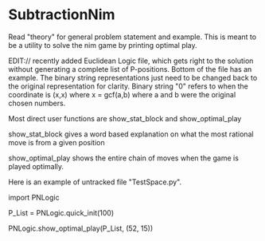# SubtractionNim
Read "theory" for general problem statement and example.
This is meant to be a utility to solve the nim game by printing optimal play.

EDIT:// recently added Euclidean Logic file, which gets right to the solution without generating a complete list of P-positions.
Bottom of the file has an example. The binary string representations just need to be changed back to the original representation for clarity. Binary string "0" refers to when the coordinate is (x,x) where x = gcf(a,b) where a and b were the original chosen numbers.

Most direct user functions are show_stat_block and show_optimal_play

show_stat_block gives a word based explanation on what the most rational move is from a given position

show_optimal_play shows the entire chain of moves when the game is played optimally. 

Here is an example of untracked file "TestSpace.py".

import PNLogic

P_List = PNLogic.quick_init(100)

PNLogic.show_optimal_play(P_List, (52, 15))

